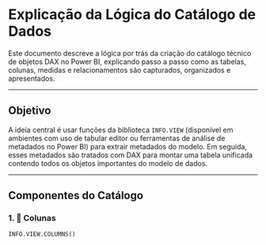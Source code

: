 #  Explicação da Lógica do Catálogo de Dados

Este documento descreve a lógica por trás da criação do catálogo técnico de objetos DAX no Power BI, explicando passo a passo como as tabelas, colunas, medidas e relacionamentos são capturados, organizados e apresentados.

---

##  Objetivo

A ideia central é usar funções da biblioteca `INFO.VIEW` (disponível em ambientes com uso de tabular editor ou ferramentas de análise de metadados no Power BI) para extrair metadados do modelo. Em seguida, esses metadados são tratados com DAX para montar uma tabela unificada contendo todos os objetos importantes do modelo de dados.

---

##  Componentes do Catálogo

### 1. 🔢 Colunas

```dax
INFO.VIEW.COLUMNS()
